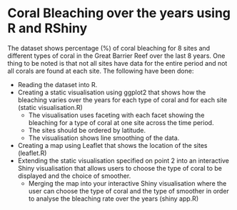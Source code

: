 # Coral Bleaching over the years using R and RShiny

The dataset shows percentage (%) of coral bleaching for 8 sites and different types of coral in the Great Barrier Reef over the last 8 years. 
One thing to be noted is that not all sites have data for the entire period and not all corals are found at each site.
The following have been done:
* Reading the dataset into R.
* Creating a static visualisation using ggplot2 that shows how the bleaching varies over the years for each type of coral and for each site (static visualisation.R)
  * The visualisation uses faceting with each facet showing the bleaching for a type of coral at one site across the time period.
  * The sites should be ordered by latitude.
  * The visualisation shows line smoothing of the data.
* Creating a map using Leaflet that shows the location of the sites (leaflet.R)
* Extending the static visualisation specified on point 2 into an interactive Shiny visualisation that allows users to choose the type of coral to be displayed and the choice of smoother.
  * Merging the map into your interactive Shiny visualisation where the user can choose the type of coral and the type of smoother in order to analyse the bleaching rate over the years (shiny app.R)
